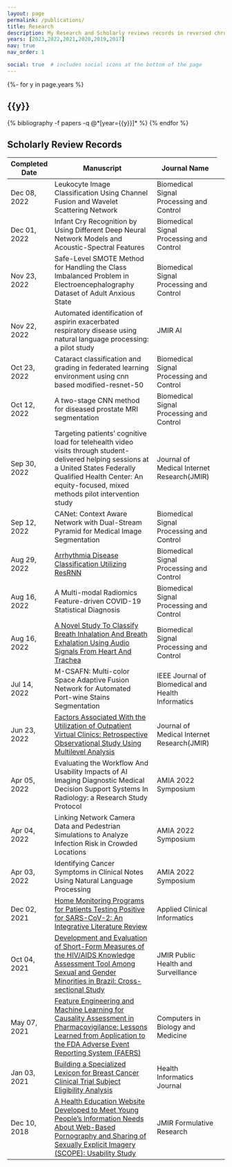 ```yaml
---
layout: page
permalink: /publications/
title: Research
description: My Research and Scholarly reviews records in reversed chronological order.
years: [2023,2022,2021,2020,2019,2017]
nav: true
nav_order: 1

social: true  # includes social icons at the bottom of the page
---
```


<!-- 
<iframe src="https://www.google.com/maps/d/u/0/embed?mid=1M0xClkq_2nrPGQcFITUYhBpDM3Xb-TU&ehbc=2E312F" width="640" height="480"></iframe> -->

<!-- _pages/publications.md -->
<div class="publications card">

{%- for y in page.years %}
  <h2 class="year">{{y}}</h2>
  {% bibliography -f papers -q @*[year={{y}}]* %}
{% endfor %}

</div>

<!-- 
### In Revision/In review

- [Preprint: Interpretable Machine Learning Text Classification for Computed Tomography Reports–A Case Study of Temporal Bone Fracture](https://ssrn.com/abstract=4034059), `Tong, L.`, Luo, J., Adams, J., Liu, X., Osinski, K., & Friedland, D, Computer Methods and Programs in Biomedicine
  
- [In revision] Xiaoyu Liu, Hiba Abd, `Ling Tong`, Susan Mcroy. Visualizing the Interpretation of a Criterion-Driven System that Automatically Evaluates the Quality of Health News: An Exploratory Study of Two Approaches, Journal of Medical Internet Research.

- [In review] `Ling Tong`, Masoud Khani, Jake Luo. Dr. Diagnosis: A Visualization Model for Diagnosing Diabetic Retinopathy Severity andDiscovering Plaque Patterns in Retinal Images. International Conference on AI in Aging and Age-related Diseases.

- [In revision] `Ling Tong`, Ben George, Bradley Crotty, Somai Melek, Bradley Taylor, Kristen Osinski, Jake Luo, Telemedicine and Health Disparities: Association between Patient Characteristics and Telemedicine, In-person, Telephone and message-based Care During the COVID-19 Pandemic. IPEM Translation.

- [In revision] `Ling Tong`, Masoud Khani, Qiang Lu, Bradley Taylor, Kristen Osinski, Jake Luo. Association between Obesity-related Comorbidities and COVID-19-related Adverse Outcomes, Clinical Obesity Journal.


### 2022: 

- Patel, MA, Bock, JM, Blumin, JH, et al. Demographic differences in the treatment of unilateral vocal fold paralysis. Laryngoscope Investigative Otolaryngology. 2022; 1- 7. doi:[10.1002/lio2.920](https://doi.org/10.1002/lio2.920)
  
- [Impact of Demographics and Clinical Features on Initial Treatment Pathway for Vestibular Schwannoma](https://journals.lww.com/otology-neurotology/Citation/2022/10000/Impact_of_Demographics_and_Clinical_Features_on.33.aspx), Harvey, Erin, Katarina Stark, David R. Friedland, Jazzmyne A. Adams, Michael S. Harris, `Ling Tong`, Kristen Osinksi, and Jake Luo Otology & Neurotology (2022). 

- [A Clustering-Aided Approach for Diagnosis Prediction: A Case Study of Elderly Fall](https://ieeexplore.ieee.org/document/9842578), 2022 IEEE 46th Annual Computers, Software, and Applications Conference (COMPSAC), 2022, pp. 337-342, doi: 10.1109/COMPSAC54236.2022.00054
  
- [Analysis of socioeconomic factors in laryngology clinic utilization for treatment of dysphonia](https://onlinelibrary.wiley.com/doi/full/10.1002/lio2.715), White, Shane W., Jonathan M. Bock, Joel H. Blumin, David R. Friedland, Jazzmyne A. Adams, `Ling Tong`, Kristen Osinski, and Jake Luo. 
  
- [The impact of social determinants of health and clinical comorbidities on post-tympanotomy tube otorrhea](https://www.sciencedirect.com/science/article/pii/S0165587621003797) Thomas, Abigail, Valerie Flanary, David R. Friedland, Jazzmyne A. Adams, `Ling Tong`, Kristen Osinski, and Jake Luo.

---
### 2021:


- [Telemedicine adoption during the COVID-19 pandemic: gaps and inequalities.](https://www.thieme-connect.com/products/ejournals/abstract/10.1055/s-0041-1733848), Luo, Jake, `Ling Tong`, Bradley H. Crotty, Melek Somai, Bradley Taylor, Kristen Osinski, and Ben George. Applied clinical informatics 12, no. 04 (2021): 836-844.

- [A deep learning study on osteosarcoma detection from histological images.](https://www.sciencedirect.com/science/article/abs/pii/S1746809421005280), Anisuzzaman, D. M., Hosein Barzekar, `Ling Tong`, Jake Luo, and Zeyun Yu, Biomedical Signal Processing and Control 69 (2021): 102931. 

- [Socioeconomic Determinants of Tertiary Rhinology Care Utilization.](https://journals.sagepub.com/doi/full/10.1177/2473974X211009830), Poetker, David M., David R. Friedland, Jazzmyne A. Adams, `Ling Tong`, Kristen Osinski, and Jake Luo, OTO open 5, no. 2 (2021): 2473974X211009830. 

---

### 2020: 

-  [Tu1058 ASSOCIATION BETWEEN ATTENDING ENDOSCOPISTS'EXPERIENCE AND COMPLICATION RATES FOR ALL ENDOSCOPIC PROCEDURES: A 10-YEAR LONGITUDINAL STUDY](https://www.giejournal.org/article/S0016-5107(20)33470-2/abstract), Hernandez, Lyndon, `Ling Tong`, Julia Cofino, Jack O. Johannessen, Nalini M. Guda, Venkata Muddana, and Jake Luo, Gastrointestinal Endoscopy 91, no. 6 (2020): AB525. 

- [41 PREDICTING GASTROINTESTINAL (GI) HEMORRHAGE USING A MACHINE LEARNING APPROACH: RISK FACTORS AND PREDICTIVE ANALYSIS IN CLINICAL STUDIES](#), `Tong, Ling`, Lyndon V. Hernandez, and Jake Luo. Gastroenterology 158, no. 6 (2020): S-16.

- [Association modeling between patients' age and complication rate for endoscopic procedures](https://institutionalrepository.aah.org/gastrofaculty/28/), `L Tong`, LV Hernandez, J Cofino, JO Johannessen, NM Guda, J Luo

---

### 2019

- [Machine learning-based modeling of big clinical trials data for adverse outcome prediction: A case study of death events](https://ieeexplore.ieee.org/abstract/document/8754433/),`Tong, Ling`, Jake Luo, Ron Cisler, and Michael Cantor. In 2019 IEEE 43rd Annual Computer Software and Applications Conference (COMPSAC), vol. 2, pp. 269-274. IEEE, 2019.

---

### 2017 
- [Evaluating the granularity balance of hierarchical relationships within large biomedical terminologies towards quality improvement](https://www.sciencedirect.com/science/article/pii/S1532046417302204), Luo, Lingyun, `Ling Tong`, Xiaoxi Zhou, Jose LV Mejino Jr, Chunping Ouyang, and Yongbin Liu, Journal of biomedical informatics 75 (2017): 129-137.

---
 -->

 
<!-- 

JMIR AI, NOV 22, 2022,  Automated identification of aspirin exacerbated respiratory disease using natural language processing: a pilot study

BSPC, DEC 08, 2022, Leukocyte Image Classification Using Channel Fusion and Wavelet Scattering Network	

BSPC, DEC 01, 2022, Infant Cry Recognition by Using Different Deep Neural Network Models and Acoustic-Spectral Features

BSPC, NOV 23, 2022, Safe-Level SMOTE Method for Handling the Class Imbalanced Problem in Electroencephalography Dataset of Adult Anxious State


BSPC, OCT 23, 2022, CATARACT CLASSIFICATION AND GRADING IN FEDERATED LEARNING ENVIRONMENT USING CNN BASED MODIFIED-RESNET-50


BSPC, OCT 09, 2022, CANet: Context Aware Network with Dual-Stream Pyramid for Medical Image Segmentation

BSPC, Oct 09. 2022, SERA: a two-stage CNN method for prostate MRI Segmentation

IEEE JBHI, Jul 14, 2022, M-CSAFN: Multi-color Space Adaptive Fusion Network for Automated Port-wine Stains Segmentation, 
BSPC, 8-16-2022, A Novel Study To Classify Breath Inhalation And Breath Exhalation Using Audio Signals From Heart And Trachea     
BSPC, Aug 16, 2022, A Multi-modal Radiomics Feature-driven COVID-19 Statistical Diagnosis
JBHI, SEP 12,2022, M-CSAFN: Multi-color Space Adaptive Fusion Network for Automated Port-wine Stains Segmentation
JMIR, Sep 30 2022, Reducing patients’ cognitive load for telehealth video visits through student-delivered helping sessions at a United States Federally Qualified Health Center: A pilot intervention study
|Apr 05, 2022|	 Evaluating the Workflow And Usability Impacts of AI Imaging Diagnostic Medical Decision Support Systems In Radiology: a Research Study Protocol|AMIA 2022 Symposium|
|Apr 04, 2022|Linking Network Camera Data and Pedestrian Simulations to Analyze Infection Risk in Crowded Locations|AMIA 2022 Symposium|
|Apr 03, 2022|	Identifying Cancer Symptoms in Clinical Notes Using Natural Language Processing|AMIA 2022 Symposium|

-->


## Scholarly Review Records

<table class = "table table-hover table-sm">
<colgroup>
    <col style="width:15%">
    <col style="width:50%">
    <col style="width:30%">
    <col style="width:5%">
  </colgroup>
<thead>
  <tr>
    <th>Completed Date</th>
    <th>Manuscript</th>
    <th>Journal Name</th>
  </tr>
</thead>
<tbody>
  <tr>
      <td>Dec 08, 2022</td>
      <td>Leukocyte Image Classification Using Channel Fusion and Wavelet Scattering Network</td>
      <td>Biomedical Signal Processing and Control</td>
  </tr>
    
  <tr>
      <td>Dec 01, 2022</td>
      <td>Infant Cry Recognition by Using Different Deep Neural Network Models and Acoustic-Spectral Features</td>
      <td>Biomedical Signal Processing and Control</td>
  </tr>

  <tr>
      <td>Nov 23, 2022</td>
      <td>Safe-Level SMOTE Method for Handling the Class Imbalanced Problem in Electroencephalography Dataset of Adult Anxious State</td>
      <td>Biomedical Signal Processing and Control</td>
  </tr>
  <tr>
      <td>Nov 22, 2022</td>
      <td>Automated identification of aspirin exacerbated respiratory disease using natural language processing: a pilot study</td>
      <td>JMIR AI</td>
  </tr>

  <tr>
      <td>Oct 23, 2022</td>
      <td>Cataract classification and grading in federated learning environment using cnn based modified-resnet-50</td>
      <td>Biomedical Signal Processing and Control</td>
  </tr>

  <tr>
      <td>Oct 12, 2022</td>
      <td>A two-stage CNN method for diseased prostate MRI segmentation</td>
      <td>Biomedical Signal Processing and Control</td>
  </tr>
  <tr>
    <td>Sep 30, 2022</td>
    <td>Targeting patients’ cognitive load for telehealth video visits through student-delivered helping sessions at a United States Federally Qualified Health Center: An equity-focused, mixed methods pilot intervention study</td>
    <td>Journal of Medical Internet Research(JMIR)</td>
  </tr>
  <tr>
    <td>Sep 12, 2022</td>
    <td>CANet: Context Aware Network with Dual-Stream Pyramid for Medical Image Segmentation	</td>
    <td>Biomedical Signal Processing and Control</td>
  </tr>
  <tr>
    <td>Aug 29, 2022</td>
    <td><a href = "https://www.sciencedirect.com/science/article/abs/pii/S1746809422006140" target = "_blank"> Arrhythmia Disease Classification Utilizing ResRNN </a></td>
    <td>Biomedical Signal Processing and Control</td>
  </tr>
  <tr>
    <td>Aug 16, 2022</td>
    <td>A Multi-modal Radiomics Feature-driven COVID-19 Statistical Diagnosis</td>
    <td>Biomedical Signal Processing and Control</td>
  </tr>
  <tr>
    <td>Aug 16, 2022</td>
    <td><a href = "https://www.sciencedirect.com/science/article/abs/pii/S1746809422006747" target = "_blank"> A Novel Study To Classify Breath Inhalation And Breath Exhalation Using Audio Signals From Heart And Trachea</a></td>
    <td>Biomedical Signal Processing and Control</td>
  </tr>
  <tr>
    <td>Jul 14, 2022</td>
    <td>M-CSAFN: Multi-color Space Adaptive Fusion Network for Automated Port-wine Stains Segmentation</td>
    <td>IEEE Journal of Biomedical and Health Informatics</td>
  </tr>
  <tr>
    <td>Jun 23, 2022</td>
    <td><a href = "https://pubmed.ncbi.nlm.nih.gov/35917486/" target = "_blank"> Factors Associated With the Utilization of Outpatient Virtual Clinics: Retrospective Observational Study Using Multilevel Analysis </a> </td>
    <td>Journal of Medical Internet Research(JMIR)</td>
  </tr>
  <tr>
    <td>Apr 05, 2022</td>
    <td>Evaluating the Workflow And Usability Impacts of AI Imaging Diagnostic Medical Decision Support Systems In Radiology: a Research Study Protocol</td>
    <td>AMIA 2022 Symposium</td>
  </tr>
  <tr>
    <td>Apr 04, 2022</td>
    <td>Linking Network Camera Data and Pedestrian Simulations to Analyze Infection Risk in Crowded Locations</td>
    <td>AMIA 2022 Symposium</td>
  </tr>
  <tr>
    <td>Apr 03, 2022</td>
    <td>Identifying Cancer Symptoms in Clinical Notes Using Natural Language Processing</td>
    <td>AMIA 2022 Symposium</td>
  </tr>
  <tr>
    <td>Dec 02, 2021</td>
    <td><a href = "https://pubmed.ncbi.nlm.nih.gov/35172373/" target = "_blank"> Home Monitoring Programs for Patients Testing Positive for SARS-CoV-2: An Integrative Literature Review</a></td>
    <td>Applied Clinical Informatics</td>
  </tr>
    <tr>
    <td>Oct 04, 2021</td>
    <td><a href = "https://pubmed.ncbi.nlm.nih.gov/35348470/" target = "_blank"> Development and Evaluation of Short-Form Measures of the HIV/AIDS Knowledge Assessment Tool Among Sexual and Gender Minorities in Brazil: Cross-sectional Study </a></td>
    <td>JMIR Public Health and Surveillance</td>
  </tr>
  <tr>
    <td>May 07, 2021</td>
    <td> <a href = "https://pubmed.ncbi.nlm.nih.gov/34130003/" target = "_blank"> Feature Engineering and Machine Learning for Causality Assessment in Pharmacovigilance: Lessons Learned from Application to the FDA Adverse Event Reporting System (FAERS) </a> </td>
    <td>Computers in Biology and Medicine</td>
  </tr>
  <tr>
    <td>Jan 03, 2021</td>
    <td> <a href = "https://pubmed.ncbi.nlm.nih.gov/33535885/" target = "_blank"> Building a Specialized Lexicon for Breast Cancer Clinical Trial Subject Eligibility Analysis </a> </td>
    <td>Health Informatics Journal</td>
  </tr>
  <tr>
    <td>Dec 10, 2018</td>
    <td>  <a href = "https://pubmed.ncbi.nlm.nih.gov/31411140/" target = "_blank"> A Health Education Website Developed to Meet Young People’s Information Needs About Web-Based Pornography and Sharing of Sexually Explicit Imagery (SCOPE): Usability Study </a> </td>
    <td>JMIR Formulative Research</td>
  </tr>
</tbody>
</table>
